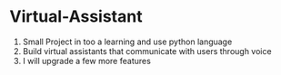 # Virtual-Assistant
1. Small Project in too a learning and use python language
2. Build virtual assistants that communicate with users through voice
3. I will upgrade a few more features
